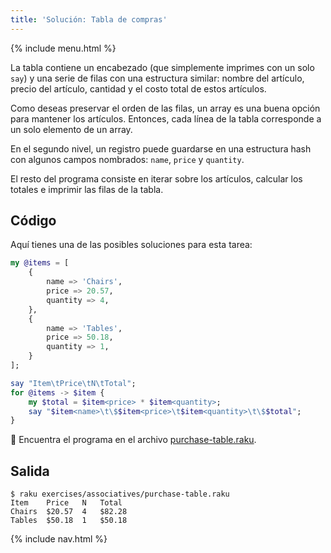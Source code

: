```yaml
---
title: 'Solución: Tabla de compras'
---
```


{% include menu.html %}

La tabla contiene un encabezado (que simplemente imprimes con un solo `say`) y una serie de filas con una estructura similar: nombre del artículo, precio del artículo, cantidad y el costo total de estos artículos.

Como deseas preservar el orden de las filas, un array es una buena opción para mantener los artículos. Entonces, cada línea de la tabla corresponde a un solo elemento de un array.

En el segundo nivel, un registro puede guardarse en una estructura hash con algunos campos nombrados: `name`, `price` y `quantity`.

El resto del programa consiste en iterar sobre los artículos, calcular los totales e imprimir las filas de la tabla.

## Código

Aquí tienes una de las posibles soluciones para esta tarea:

```raku
my @items = [
    {
        name => 'Chairs',
        price => 20.57,
        quantity => 4,
    },
    {
        name => 'Tables',
        price => 50.18,
        quantity => 1,
    }
];

say "Item\tPrice\tN\tTotal";
for @items -> $item {
    my $total = $item<price> * $item<quantity>;
    say "$item<name>\t\$$item<price>\t$item<quantity>\t\$$total";
}
```

🦋 Encuentra el programa en el archivo [purchase-table.raku](https://github.com/ash/raku-course/blob/master/exercises/associatives/purchase-table.raku).

## Salida

```console
$ raku exercises/associatives/purchase-table.raku
Item	Price	N	Total
Chairs	$20.57	4	$82.28
Tables	$50.18	1	$50.18
```

{% include nav.html %}